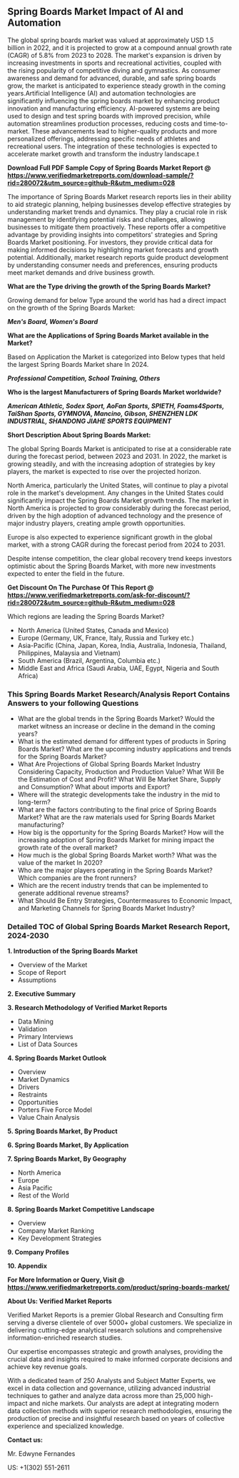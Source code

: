 <h2>Spring Boards Market Impact of AI and Automation</h2>The global spring boards market was valued at approximately USD 1.5 billion in 2022, and it is projected to grow at a compound annual growth rate (CAGR) of 5.8% from 2023 to 2028. The market's expansion is driven by increasing investments in sports and recreational activities, coupled with the rising popularity of competitive diving and gymnastics. As consumer awareness and demand for advanced, durable, and safe spring boards grow, the market is anticipated to experience steady growth in the coming years.Artificial Intelligence (AI) and automation technologies are significantly influencing the spring boards market by enhancing product innovation and manufacturing efficiency. AI-powered systems are being used to design and test spring boards with improved precision, while automation streamlines production processes, reducing costs and time-to-market. These advancements lead to higher-quality products and more personalized offerings, addressing specific needs of athletes and recreational users. The integration of these technologies is expected to accelerate market growth and transform the industry landscape.t</p><p id="" class=""><strong>Download Full PDF Sample Copy of Spring Boards Market Report @ <a href="https://www.verifiedmarketreports.com/download-sample/?rid=280072&utm_source=github-R&utm_medium=028" target="_blank">https://www.verifiedmarketreports.com/download-sample/?rid=280072&utm_source=github-R&utm_medium=028</a></strong></p><p>The importance of&nbsp;Spring Boards Market research reports lies in their ability to aid strategic planning, helping businesses develop effective strategies by understanding market trends and dynamics. They play a crucial role in risk management by identifying potential risks and challenges, allowing businesses to mitigate them proactively. These reports offer a competitive advantage by providing insights into competitors' strategies and Spring Boards Market positioning. For investors, they provide critical data for making informed decisions by highlighting market forecasts and growth potential. Additionally, market research reports guide product development by understanding consumer needs and preferences, ensuring products meet market demands and drive business growth.</p><p><strong>What are the&nbsp;Type driving the growth of the Spring Boards Market?</strong></p><p id="" class="">Growing demand for below Type around the world has had a direct impact on the growth of the Spring Boards Market:</p><em><strong>Men's Board, Women's Board</strong></em></p><strong>What are the&nbsp;Applications&nbsp;of Spring Boards Market available in the Market?</strong></p><p id="" class="">Based on Application the Market is categorized into Below types that held the largest Spring Boards Market share In 2024.</p><em><strong>Professional Competition, School Training, Others</strong></em></p><strong>Who is the largest Manufacturers of Spring Boards Market worldwide?</strong></p><p><em><strong>American Athletic, Sodex Sport, AoFan Sports, SPIETH, Foams4Sports, TaiShan Sports, GYMNOVA, Mancino, Gibson, SHENZHEN LDK INDUSTRIAL, SHANDONG JIAHE SPORTS EQUIPMENT</strong></em></p><p id="" class=""><strong>Short Description About Spring Boards Market:</strong></p><p>The global Spring Boards Market is anticipated to rise at a considerable rate during the forecast period, between 2023 and 2031. In 2022, the market is growing steadily, and with the increasing adoption of strategies by key players, the market is expected to rise over the projected horizon.</p><p>North America, particularly the United States, will continue to play a pivotal role in the market's development. Any changes in the United States could significantly impact the Spring Boards Market growth trends. The market in North America is projected to grow considerably during the forecast period, driven by the high adoption of advanced technology and the presence of major industry players, creating ample growth opportunities.</p><p>Europe is also expected to experience significant growth in the global market, with a strong CAGR during the forecast period from 2024 to 2031.</p><p>Despite intense competition, the clear global recovery trend keeps investors optimistic about the Spring Boards Market, with more new investments expected to enter the field in the future.</p><p id="" class=""><strong>Get Discount On The Purchase Of This Report @ <a href="https://www.verifiedmarketreports.com/ask-for-discount/?rid=280072&utm_source=github-R&utm_medium=028" target="_blank">https://www.verifiedmarketreports.com/ask-for-discount/?rid=280072&utm_source=github-R&utm_medium=028</a></strong></p>Which regions are leading the Spring Boards Market?</p><ul><li>North America (United States, Canada and Mexico)</li><li>Europe (Germany, UK, France, Italy, Russia and Turkey etc.)</li><li>Asia-Pacific (China, Japan, Korea, India, Australia, Indonesia, Thailand, Philippines, Malaysia and Vietnam)</li><li>South America (Brazil, Argentina, Columbia etc.)</li><li>Middle East and Africa (Saudi Arabia, UAE, Egypt, Nigeria and South Africa)</li></ul><h3 id="" class="">This Spring Boards Market Research/Analysis Report Contains Answers to your following Questions</h3><ul><li>What are the global trends in the Spring Boards Market? Would the market witness an increase or decline in the demand in the coming years?</li><li>What is the estimated demand for different types of products in Spring Boards Market? What are the upcoming industry applications and trends for the Spring Boards Market?</li><li>What Are Projections of Global Spring Boards Market Industry Considering Capacity, Production and Production Value? What Will Be the Estimation of Cost and Profit? What Will Be Market Share, Supply and Consumption? What about imports and Export?</li><li>Where will the strategic developments take the industry in the mid to long-term?</li><li>What are the factors contributing to the final price of Spring Boards Market? What are the raw materials used for Spring Boards Market manufacturing?</li><li>How big is the opportunity for the Spring Boards Market? How will the increasing adoption of Spring Boards Market for mining impact the growth rate of the overall market?</li><li>How much is the global Spring Boards Market worth? What was the value of the market In 2020?</li><li>Who are the major players operating in the Spring Boards Market? Which companies are the front runners?</li><li>Which are the recent industry trends that can be implemented to generate additional revenue streams?</li><li>What Should Be Entry Strategies, Countermeasures to Economic Impact, and Marketing Channels for Spring Boards Market Industry?</li></ul><h3 id="" class="">Detailed TOC of Global Spring Boards Market Research Report, 2024-2030</h3><p id="" class=""><strong>1. Introduction of the Spring Boards Market</strong></p><ul><li>Overview of the Market</li><li>Scope of Report</li><li>Assumptions</li></ul><p id="" class=""><strong>2. Executive Summary</strong></p><p id="" class=""><strong>3. Research Methodology of Verified Market Reports</strong></p><ul><li>Data Mining</li><li>Validation</li><li>Primary Interviews</li><li>List of Data Sources</li></ul><p id="" class=""><strong>4. Spring Boards Market Outlook</strong></p><ul><li>Overview</li><li>Market Dynamics</li><li>Drivers</li><li>Restraints</li><li>Opportunities</li><li>Porters Five Force Model</li><li>Value Chain Analysis</li></ul><p id="" class=""><strong>5. Spring Boards Market, By Product</strong></p><p id="" class=""><strong>6. Spring Boards Market, By Application</strong></p><p id="" class=""><strong>7. Spring Boards Market, By Geography</strong></p><ul><li>North America</li><li>Europe</li><li>Asia Pacific</li><li>Rest of the World</li></ul><p id="" class=""><strong>8. Spring Boards Market Competitive Landscape</strong></p><ul><li>Overview</li><li>Company Market Ranking</li><li>Key Development Strategies</li></ul><p id="" class=""><strong>9. Company Profiles</strong></p><p id="" class=""><strong>10. Appendix</strong></p><p id="" class=""><strong>For More Information or Query, Visit @ <a href="https://www.verifiedmarketreports.com/product/spring-boards-market/" target="_blank">https://www.verifiedmarketreports.com/product/spring-boards-market/</a></strong></p><p id="" class=""><strong>About Us: Verified Market Reports</strong></p><p id="" class="">Verified Market Reports is a premier Global Research and Consulting firm serving a diverse clientele of over 5000+ global customers. We specialize in delivering cutting-edge analytical research solutions and comprehensive information-enriched research studies.</p><p id="" class="">Our expertise encompasses strategic and growth analyses, providing the crucial data and insights required to make informed corporate decisions and achieve key revenue goals.</p><p id="" class="">With a dedicated team of 250 Analysts and Subject Matter Experts, we excel in data collection and governance, utilizing advanced industrial techniques to gather and analyze data across more than 25,000 high-impact and niche markets. Our analysts are adept at integrating modern data collection methods with superior research methodologies, ensuring the production of precise and insightful research based on years of collective experience and specialized knowledge.</p><p id="" class=""><strong>Contact us:</strong></p><p id="" class="">Mr. Edwyne Fernandes</p><p id="" class="">US: +1(302) 551-2611</p>